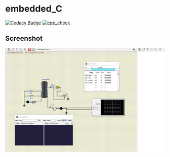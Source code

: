 # embedded_C
[![Codacy Badge](https://app.codacy.com/project/badge/Grade/267e9129a4a14ef0b4811efcce4e21ee)](https://www.codacy.com/gh/Lakshman265055/embedded_C/dashboard?utm_source=github.com&amp;utm_medium=referral&amp;utm_content=Lakshman265055/embedded_C&amp;utm_campaign=Badge_Grade)
[![cpp_check](https://github.com/Lakshman265055/embedded_C/actions/workflows/Compile.yml)](https://github.com/Lakshman265055/embedded_C/actions/workflows/CodeQuality.yml)



## Screenshot

![ON](https://github.com/Lakshman265055/embedded_C/blob/main/simulation/Circuit_1.png)


